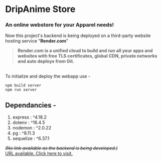 # DripAnime Store
### An online webstore for your Apparel needs!

Now this project's backend is being deployed on a third-party website hosting service "**Render.com**"  

>**Render.com is a unified cloud to build and run all your apps and websites with free TLS certificates, global CDN, private networks and auto deploys from Git.**

</br>
To initialize and deploy the webapp use -

```
npm build server
npm run server
```
## Dependancies -
1.  express : ^4.18.2  
1.  dotenv : ^16.4.5  
1.  nodemon : ^2.0.22  
1.  pg : ^8.11.3  
1.  sequelize : ^6.37.1  



_~~(No link available as the backend is being developed.)~~_  
[URL available. Click here to visit.](https://dripanime.onrender.com)